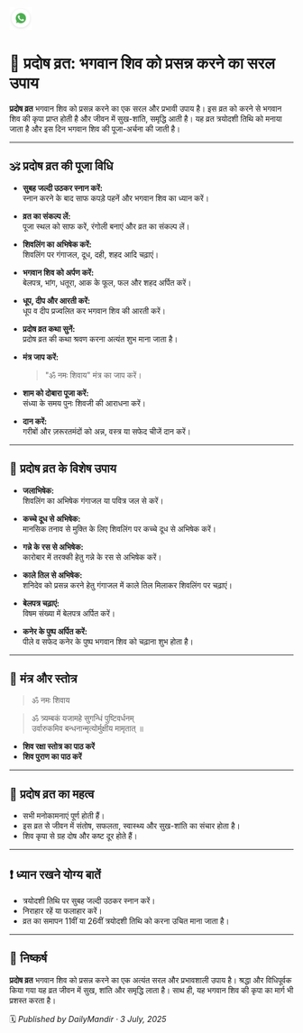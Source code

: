 <!-- Share & WhatsApp icons as SVG -->
<a href="https://api.whatsapp.com/send?text=Check%20out%20this%20article%20in%20the%20Daily%20Mandir%20app%3A%20https%3A%2F%2Fwww.dailymandir.com%2Farticles%3FcontentUrl%3Dhttps%253A%252F%252Fraw.githubusercontent.com%252Fanandwana001%252Fcontent-repo%252Frefs%252Fheads%252Fmain%252Fchalisa%252Fhanuman%252Fhanuman_chalisa_english.md%26title%3DHanuman%2520Chalisa">
  <img src="https://raw.githubusercontent.com/anandwana001/content-repo/refs/heads/main/assets/ic_wtsapp_share_rounded.svg" alt="WhatsApp" width="40"/>
</a>

<br/>

# 🙏 प्रदोष व्रत: भगवान शिव को प्रसन्न करने का सरल उपाय

**प्रदोष व्रत** भगवान शिव को प्रसन्न करने का एक सरल और प्रभावी उपाय है। इस व्रत को करने से भगवान शिव की कृपा प्राप्त होती है और जीवन में सुख-शांति, समृद्धि आती है। यह व्रत त्रयोदशी तिथि को मनाया जाता है और इस दिन भगवान शिव की पूजा-अर्चना की जाती है।

---

## 🕉️ प्रदोष व्रत की पूजा विधि

- **सुबह जल्दी उठकर स्नान करें:**  
  स्नान करने के बाद साफ कपड़े पहनें और भगवान शिव का ध्यान करें।

- **व्रत का संकल्प लें:**  
  पूजा स्थल को साफ करें, रंगोली बनाएं और व्रत का संकल्प लें।

- **शिवलिंग का अभिषेक करें:**  
  शिवलिंग पर गंगाजल, दूध, दही, शहद आदि चढ़ाएं।

- **भगवान शिव को अर्पण करें:**  
  बेलपत्र, भांग, धतूरा, आक के फूल, फल और शहद अर्पित करें।

- **धूप, दीप और आरती करें:**  
  धूप व दीप प्रज्वलित कर भगवान शिव की आरती करें।

- **प्रदोष व्रत कथा सुनें:**  
  प्रदोष व्रत की कथा श्रवण करना अत्यंत शुभ माना जाता है।

- **मंत्र जाप करें:**  
  > "ॐ नमः शिवाय" मंत्र का जाप करें।

- **शाम को दोबारा पूजा करें:**  
  संध्या के समय पुनः शिवजी की आराधना करें।

- **दान करें:**  
  गरीबों और ज़रूरतमंदों को अन्न, वस्त्र या सफेद चीजें दान करें।

---

## 🔱 प्रदोष व्रत के विशेष उपाय

- **जलाभिषेक:**  
  शिवलिंग का अभिषेक गंगाजल या पवित्र जल से करें।

- **कच्चे दूध से अभिषेक:**  
  मानसिक तनाव से मुक्ति के लिए शिवलिंग पर कच्चे दूध से अभिषेक करें।

- **गन्ने के रस से अभिषेक:**  
  कारोबार में तरक्की हेतु गन्ने के रस से अभिषेक करें।

- **काले तिल से अभिषेक:**  
  शनिदेव को प्रसन्न करने हेतु गंगाजल में काले तिल मिलाकर शिवलिंग पर चढ़ाएं।

- **बेलपत्र चढ़ाएं:**  
  विषम संख्या में बेलपत्र अर्पित करें।

- **कनेर के पुष्प अर्पित करें:**  
  पीले व सफेद कनेर के पुष्प भगवान शिव को चढ़ाना शुभ होता है।

---

## 📿 मंत्र और स्तोत्र

> ॐ नमः शिवाय

> ॐ त्र्यम्बकं यजामहे सुगन्धिं पुष्टिवर्धनम्  
> उर्वारुकमिव बन्धनान्मृत्योर्मुक्षीय मामृतात् ॥

- **शिव रक्षा स्तोत्र का पाठ करें**
- **शिव पुराण का पाठ करें**

---

## 📅 प्रदोष व्रत का महत्व

- सभी मनोकामनाएं पूर्ण होती हैं।
- इस व्रत से जीवन में संतोष, सफलता, स्वास्थ्य और सुख-शांति का संचार होता है।
- शिव कृपा से ग्रह दोष और कष्ट दूर होते हैं।

---

## ❗ ध्यान रखने योग्य बातें

- त्रयोदशी तिथि पर सुबह जल्दी उठकर स्नान करें।
- निराहार रहें या फलाहार करें।
- व्रत का समापन 11वीं या 26वीं त्रयोदशी तिथि को करना उचित माना जाता है।

---

## 🙏 निष्कर्ष

**प्रदोष व्रत** भगवान शिव को प्रसन्न करने का एक अत्यंत सरल और प्रभावशाली उपाय है। श्रद्धा और विधिपूर्वक किया गया यह व्रत जीवन में सुख, शांति और समृद्धि लाता है। साथ ही, यह भगवान शिव की कृपा का मार्ग भी प्रशस्त करता है।

🗓️ *Published by DailyMandir · 3 July, 2025*
